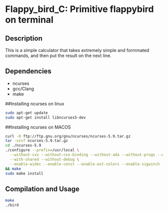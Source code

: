 Flappy_bird_C: Primitive flappybird on terminal
=========================================

## Description ##

This is a simple calculator that takes extremely simple and formmated commands, and then put the result on the next line.

## Dependencies ##
* ncurses
* gcc/Clang
* make

##Installing ncurses on linux 
```bash
sudo apt-get update
sudo apt-get install libncurses5-dev
```
##Installing ncurses on MACOS
```bash
curl -O ftp://ftp.gnu.org/gnu/ncurses/ncurses-5.9.tar.gz
tar -xzvf ncurses-5.9.tar.gz
cd ./ncurses-5.9
./configure --prefix=/usr/local \
  --without-cxx --without-cxx-binding --without-ada --without-progs --without-curses-h \
  --with-shared --without-debug \
  --enable-widec --enable-const --enable-ext-colors --enable-sigwinch --enable-wgetch-events \
&& make
sudo make install
```
## Compilation and Usage ##
```bash
make
./bird
```
